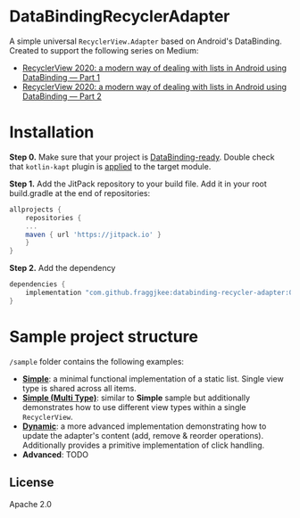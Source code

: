 # DataBindingRecyclerAdapter
A simple universal `RecyclerView.Adapter` based on Android's DataBinding. Created to support the following series on Medium:
- [RecyclerView 2020: a modern way of dealing with lists in Android using DataBinding — Part 1](https://medium.com/@fraggjkee/recyclerview-2020-a-modern-way-of-dealing-with-lists-in-android-using-databinding-d97abf5fb55f)
- [RecyclerView 2020: a modern way of dealing with lists in Android using DataBinding — Part 2](https://medium.com/@fraggjkee/recyclerview-2020-a-modern-way-of-dealing-with-lists-in-android-using-databinding-part-2-df69f0a741f8)

# Installation
**Step 0.** Make sure that your project is [DataBinding-ready](https://developer.android.com/topic/libraries/data-binding/start). Double check that `kotlin-kapt` plugin is [applied](https://stackoverflow.com/a/54197326/984014) to the target module.
 
**Step 1.** Add the JitPack repository to your build file. Add it in your root build.gradle at the end of repositories:
```gradle
allprojects {
    repositories {
	...
	maven { url 'https://jitpack.io' }
    }
}
```
**Step 2.** Add the dependency
```gradle
dependencies {
    implementation "com.github.fraggjkee:databinding-recycler-adapter:0.2"
}
```

# Sample project structure
`/sample` folder contains the following examples:
- **[Simple](https://github.com/fraggjkee/databinding-recycler-adapter/tree/master/sample/src/main/java/com/fraggjkee/databindingadapter/simple)**: a minimal functional implementation of a static list. Single view type is shared across all items.
- **[Simple (Multi Type)](https://github.com/fraggjkee/databinding-recycler-adapter/tree/master/sample/src/main/java/com/fraggjkee/databindingadapter/simple_multitype)**: similar to **Simple** sample but additionally demonstrates how to use different view types within a single `RecyclerView`.
- **[Dynamic](https://github.com/fraggjkee/databinding-recycler-adapter/tree/master/sample/src/main/java/com/fraggjkee/databindingadapter/dynamic)**: a more advanced implementation demonstrating how to update the adapter's content (add, remove & reorder operations). Additionally provides a primitive implementation of click handling.
- **Advanced**: TODO

License
----
Apache 2.0
